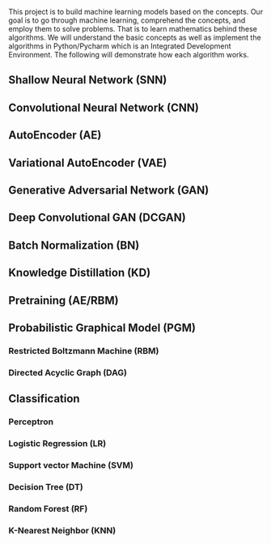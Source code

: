 This project is to build machine learning models based on the concepts. Our goal is to go through machine learning, comprehend the concepts, and employ them to solve problems. That is to learn mathematics behind these algorithms. We will understand the basic concepts as well as implement the algorithms in Python/Pycharm which is an Integrated Development Environment. The following will demonstrate how each algorithm works.

## Shallow Neural Network (SNN)

## Convolutional Neural Network (CNN)

## AutoEncoder (AE)

## Variational AutoEncoder (VAE)

## Generative Adversarial Network (GAN)

## Deep Convolutional GAN (DCGAN)

## Batch Normalization (BN)

## Knowledge Distillation (KD)

## Pretraining (AE/RBM)

## Probabilistic Graphical Model (PGM)
### Restricted Boltzmann Machine (RBM)
### Directed Acyclic Graph (DAG)

## Classification
### Perceptron
### Logistic Regression (LR)
### Support vector Machine (SVM)
### Decision Tree (DT)
### Random Forest (RF)
### K-Nearest Neighbor (KNN)
